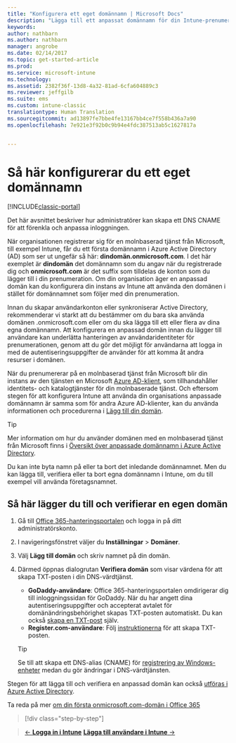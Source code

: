 ```yaml
---
title: "Konfigurera ett eget domännamn | Microsoft Docs"
description: "Lägga till ett anpassat domännamn för din Intune-prenumeration"
keywords: 
author: nathbarn
ms.author: nathbarn
manager: angrobe
ms.date: 02/14/2017
ms.topic: get-started-article
ms.prod: 
ms.service: microsoft-intune
ms.technology: 
ms.assetid: 2382f36f-13d8-4a32-81ad-6cfa604889c3
ms.reviewer: jeffgilb
ms.suite: ems
ms.custom: intune-classic
translationtype: Human Translation
ms.sourcegitcommit: ad13897fe7bbe4fe13167bb4ce7f558b436a7a90
ms.openlocfilehash: 7e921e3f92b0c9b94e4fdc387513ab5c1627817a


---
```



# <a name="configure-a-custom-domain-name"></a>Så här konfigurerar du ett eget domännamn

[!INCLUDE[classic-portal](../includes/classic-portal.md)]

Det här avsnittet beskriver hur administratörer kan skapa ett DNS CNAME för att förenkla och anpassa inloggningen.

När organisationen registrerar sig för en molnbaserad tjänst från Microsoft, till exempel Intune, får du ett första domännamn i Azure Active Directory (AD) som ser ut ungefär så här: **dindomän.onmicrosoft.com**. I det här exemplet är **dindomän** det domännamn som du angav när du registrerade dig och **onmicrosoft.com** är det suffix som tilldelas de konton som du lägger till i din prenumeration. Om din organisation äger en anpassad domän kan du konfigurera din instans av Intune att använda den domänen i stället för domännamnet som följer med din prenumeration.

Innan du skapar användarkonton eller synkroniserar Active Directory, rekommenderar vi starkt att du bestämmer om du bara ska använda domänen .onmicrosoft.com eller om du ska lägga till ett eller flera av dina egna domännamn. Att konfigurera en anpassad domän innan du lägger till användare kan underlätta hanteringen av användaridentiteter för prenumerationen, genom att du gör det möjligt för användarna att logga in med de autentiseringsuppgifter de använder för att komma åt andra resurser i domänen.

När du prenumererar på en molnbaserad tjänst från Microsoft blir din instans av den tjänsten en Microsoft [Azure AD-klient](http://technet.microsoft.com/library/jj573650.aspx#BKMK_WhatIsAnAzureADTenant), som tillhandahåller identitets- och katalogtjänster för din molnbaserade tjänst. Och eftersom stegen för att konfigurera Intune att använda din organisations anpassade domännamn är samma som för andra Azure AD-klienter, kan du använda informationen och procedurerna i [Lägg till din domän](https://azure.microsoft.com/documentation/articles/active-directory-add-domain/).

> [!TIP]
> Mer information om hur du använder domänen med en molnbaserad tjänst från Microsoft finns i [Översikt över anpassade domännamn i Azure Active Directory](https://azure.microsoft.com/documentation/articles/active-directory-add-domain-concepts/).

Du kan inte byta namn på eller ta bort det inledande domännamnet. Men du kan lägga till, verifiera eller ta bort egna domännamn i Intune, om du till exempel vill använda företagsnamnet.

## <a name="to-add-and-verify-your-custom-domain"></a>Så här lägger du till och verifierar en egen domän

1. Gå till [Office 365-hanteringsportalen](https://portal.office.com/Admin/Default.aspx) och logga in på ditt administratörskonto.

2. I navigeringsfönstret väljer du **Inställningar** &gt; **Domäner**.

3. Välj **Lägg till domän** och skriv namnet på din domän.

4. Därmed öppnas dialogrutan **Verifiera domän** som visar värdena för att skapa TXT-posten i din DNS-värdtjänst.
    - **GoDaddy-användare**: Office 365-hanteringsportalen omdirigerar dig till inloggningssidan för GoDaddy. När du har angett dina autentiseringsuppgifter och accepterat avtalet för domänändringsbehörighet skapas TXT-posten automatiskt. Du kan också [skapa en TXT-post](https://support.office.com/en-us/article/Create-DNS-records-at-GoDaddy-for-Office-365-f40a9185-b6d5-4a80-bb31-aa3bb0cab48a?ui=en-US&rs=en-US&ad=US) själv.
    - **Register.com-användare**: Följ [instruktionerna](https://support.office.com/en-us/article/Create-DNS-records-at-Register-com-for-Office-365-55bd8c38-3316-48ae-a368-4959b2c1684e?ui=en-US&rs=en-US&ad=US#BKMK_verify) för att skapa TXT-posten.

    > [!TIP]
    > Se till att skapa ett DNS-alias (CNAME) för [registrering av Windows-enheter](/Intune/deploy-use/set-up-windows-phone-management-with-microsoft-intune) medan du gör ändringar i DNS-värdtjänsten.

Stegen för att lägga till och verifiera en anpassad domän kan också [utföras i Azure Active Directory](https://azure.microsoft.com/en-us/documentation/articles/active-directory-add-domain/).

Ta reda på mer [om din första onmicrosoft.com-domän i Office 365](https://support.office.com/en-us/article/About-your-initial-onmicrosoft-com-domain-in-Office-365-B9FC3018-8844-43F3-8DB1-1B3A8E9CFD5A?ui=en-US&rs=en-US&ad=US)

>[!div class="step-by-step"]

>[&larr; **Logga in i Intune**](.\start-with-a-paid-subscription-to-microsoft-intune-step-1.md)     [**Lägga till användare i Intune** &rarr;](.\start-with-a-paid-subscription-to-microsoft-intune-step-3.md)  



<!--HONumber=Feb17_HO3-->


